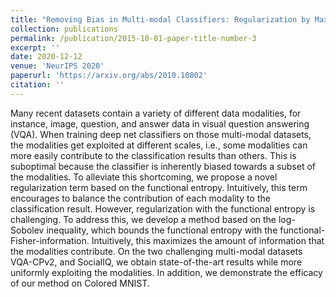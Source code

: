 ```yaml
---
title: "Removing Bias in Multi-modal Classifiers: Regularization by Maximizing Functional Entropies"
collection: publications
permalink: /publication/2015-10-01-paper-title-number-3
excerpt: ''
date: 2020-12-12
venue: 'NeurIPS 2020'
paperurl: 'https://arxiv.org/abs/2010.10802'
citation: ''
---
```

Many recent datasets contain a variety of different data modalities, for instance, image, question, and answer data in visual question answering (VQA). When training deep net classifiers on those multi-modal datasets, the modalities get exploited at different scales, i.e., some modalities can more easily contribute to the classification results than others. This is suboptimal because the classifier is inherently biased towards a subset of the modalities. To alleviate this shortcoming, we propose a novel regularization term based on the functional entropy. Intuitively, this term encourages to balance the contribution of each modality to the classification result. However, regularization with the functional entropy is challenging. To address this, we develop a method based on the log-Sobolev inequality, which bounds the functional entropy with the functional-Fisher-information. Intuitively, this maximizes the amount of information that the modalities contribute. On the two challenging multi-modal datasets VQA-CPv2, and SocialIQ, we obtain state-of-the-art results while more uniformly exploiting the modalities. In addition, we demonstrate the efficacy of our method on Colored MNIST.
